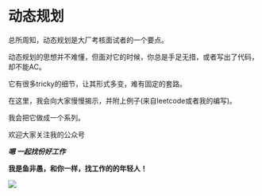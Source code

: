 # 动态规划
总所周知，动态规划是大厂考核面试者的一个要点。

动态规划的思想并不难懂，但面对它的时候，你总是手足无措，或者写出了代码，却不能AC。

它有很多tricky的细节，让其形式多变，难有固定的套路。

在这里，我会向大家慢慢揭示，并附上例子(来自leetcode或者我的编写)。

我会把它做成一个系列。

欢迎大家关注我的公众号

***嗯 一起找份好工作***

**我是鱼非愚，和你一样，找工作的的年轻人！**

![](https://img-blog.csdnimg.cn/20201226162008697.jpg)

